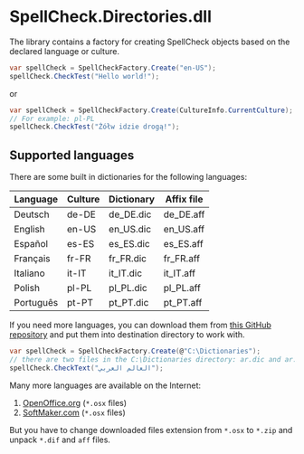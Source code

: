 # SpellCheck.Directories.dll

The library contains a factory for creating SpellCheck objects 
based on the declared language or culture.

```csharp
var spellCheck = SpellCheckFactory.Create("en-US");
spellCheck.CheckTest("Hello world!");
```

or

```csharp
var spellCheck = SpellCheckFactory.Create(CultureInfo.CurrentCulture);
// For example: pl-PL
spellCheck.CheckTest("Żółw idzie drogą!");
```

## Supported languages

There are some built in dictionaries for the following languages:

| Language  | Culture | Dictionary | Affix file |
|-----------|---------|------------|------------|
| Deutsch   | de-DE   | de_DE.dic  | de_DE.aff  |
| English   | en-US   | en_US.dic  | en_US.aff  |
| Español   | es-ES   | es_ES.dic  | es_ES.aff  |
| Français  | fr-FR   | fr_FR.dic  | fr_FR.aff  |
| Italiano  | it-IT   | it_IT.dic  | it_IT.aff  |
| Polish    | pl-PL   | pl_PL.dic  | pl_PL.aff  |
| Português | pt-PT   | pt_PT.dic  | pt_PT.aff  |

If you need more languages, you can download them from [this GitHub repository](https://github.com/titoBouzout/Dictionaries)
and put them into destination directory to work with.

```csharp
var spellCheck = SpellCheckFactory.Create(@"C:\Dictionaries");
// there are two files in the C:\Dictionaries directory: ar.dic and ar.aff
spellCheck.CheckText("العالم العربي");
```

Many more languages are available on the Internet:
1. [OpenOffice.org](http://extensions.openoffice.org/en/dictionaries) (`*.osx` files)
2. [SoftMaker.com](https://www.softmaker.com/en/download/dictionaries) (`*.osx` files)

But you have to change downloaded files extension from `*.osx` to `*.zip` 
and unpack `*.dif` and `aff` files.






    